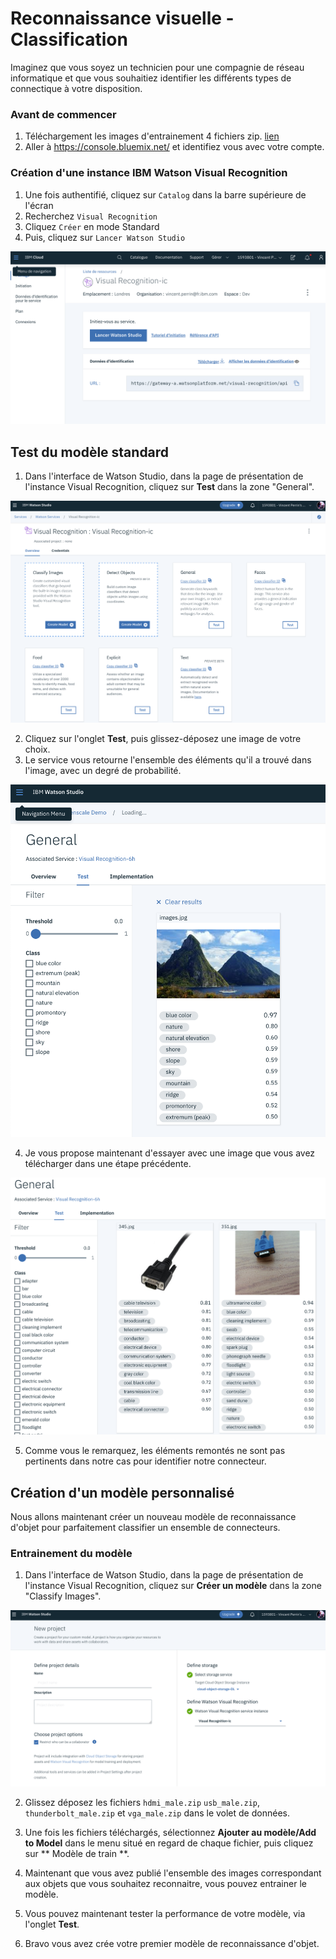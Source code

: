 # Reconnaissance visuelle - Classification

Imaginez que vous soyez un technicien pour une compagnie de réseau informatique et que vous souhaitiez identifier les différents types de connectique à votre disposition. 

### Avant de commencer

1. Téléchargement les images d'entrainement 4 fichiers zip. [lien](https://github.com/watson-developer-cloud/visual-recognition-coreml/tree/master/Training%20Images)
2. Aller à  https://console.bluemix.net/ et identifiez vous avec votre compte.

### Création d'une instance IBM Watson Visual Recognition
1. Une fois authentifié, cliquez sur `Catalog` dans la barre supérieure de l'écran
2. Recherchez `Visual Recognition`
5. Cliquez `Créer` en mode Standard
6. Puis, cliquez sur `Lancer Watson Studio`

![Lancer Watson Studio](/images/launch.jpg)

## Test du modèle standard

1. Dans l'interface de Watson Studio, dans la page de présentation de l'instance Visual Recognition, cliquez sur **Test** dans la zone "General".

![allmodel](/images/allmodel.jpg)

2. Cliquez sur l'onglet **Test**, puis glissez-déposez une image de votre choix.
3. Le service vous retourne l'ensemble des éléments qu'il a trouvé dans l'image, avec un degré de probabilité.

![allmodel](/images/vr.jpg)

4. Je vous propose maintenant d'essayer avec une image que vous avez télécharger dans une étape précédente.

![allmodel](/images/image-vga.jpg)

5. Comme vous le remarquez, les éléments remontés ne sont pas pertinents dans notre cas pour identifier notre connecteur.

## Création d'un modèle personnalisé

Nous allons maintenant créer un nouveau modèle de reconnaissance d'objet pour parfaitement classifier un ensemble de connecteurs.

### Entrainement du modèle
1. Dans l'interface de Watson Studio, dans la page de présentation de l'instance Visual Recognition, cliquez sur **Créer un modèle** dans la zone "Classify Images".

![new project](/images/new-project.jpg)

2. Glissez déposez les fichiers `hdmi_male.zip` `usb_male.zip`,` thunderbolt_male.zip` et `vga_male.zip` dans le volet de données.

3. Une fois les fichiers téléchargés, sélectionnez **Ajouter au modèle/Add to Model** dans le menu situé en regard de chaque fichier, puis cliquez sur ** Modèle de train **.

4. Maintenant que vous avez publié l'ensemble des images correspondant aux objets que vous souhaitez reconnaitre, vous pouvez entrainer le modèle.

5. Vous pouvez maintenant tester la performance de votre modèle, via l'onglet **Test**.

6. Bravo vous avez crée votre premier modèle de reconnaissance d'objet.
